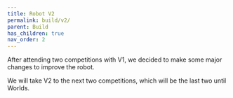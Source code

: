 ```yaml
---
title: Robot V2
permalink: build/v2/
parent: Build
has_children: true
nav_order: 2
---
```


After attending two competitions with V1, we decided to make some major changes
to improve the robot.

We will take V2 to the next two competitions, which will be the last two until
Worlds.
